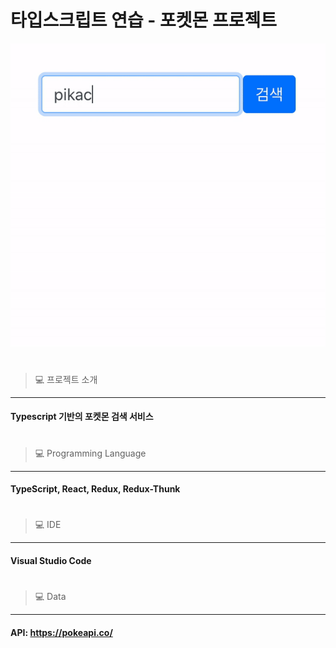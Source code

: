# 타입스크립트 연습 - 포켓몬 프로젝트 
![Pokemon](./public/pokemon.gif)
#
> 💻 프로젝트 소개
------------
#### Typescript 기반의 포켓몬 검색 서비스
#
> 💻 Programming Language
------------
#### TypeScript, React, Redux, Redux-Thunk
#
> 💻 IDE
------------
#### Visual Studio Code   
#
> 💻 Data
------------  
#### API: https://pokeapi.co/
#
